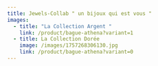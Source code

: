 ```yaml
---
title: Jewels-Collab " un bijoux qui est vous "
images:
  - title: "La Collection Argent "
    link: /product/bague-athena?variant=1
  - title: La Collection Dorée
    image: /images/1757268306130.jpg
    link: /product/bague-athena?variant=0
---
```

